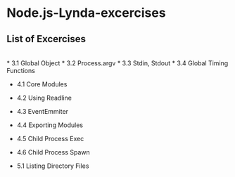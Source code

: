 # Node.js-Lynda-excercises

## List of Excercises
<br />
* 3.1 Global Object
* 3.2 Process.argv
* 3.3 Stdin, Stdout
* 3.4 Global Timing Functions<br />

* 4.1 Core Modules
* 4.2 Using Readline
* 4.3 EventEmmiter
* 4.4 Exporting Modules
* 4.5 Child Process Exec
* 4.6 Child Process Spawn<br />

* 5.1 Listing Directory Files


